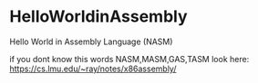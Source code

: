# HelloWorldinAssembly
Hello World in Assembly Language (NASM)

if you dont know this words NASM,MASM,GAS,TASM look here: https://cs.lmu.edu/~ray/notes/x86assembly/
